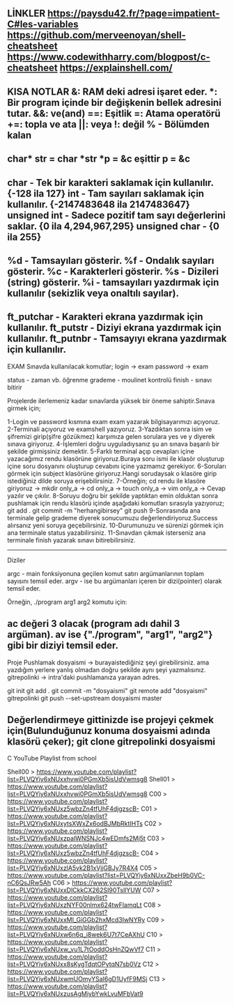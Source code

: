 LİNKLER
https://paysdu42.fr/?page=impatient-C#les-variables
https://github.com/merveenoyan/shell-cheatsheet
https://www.codewithharry.com/blogpost/c-cheatsheet
https://explainshell.com/
------------------------------------------------------------------------------------------------------------------
KISA NOTLAR
&: RAM deki adresi işaret eder.
*: Bir program içinde bir değişkenin bellek adresini tutar.
&&: ve(and)
==: Eşitlik
=: Atama operatörü
+=: topla ve ata
||: veya
!: değil
% - Bölümden kalan
------------------------------------------------------------------------------------------------------------------
char* str = char *str
*p = &c eşittir p = &c
------------------------------------------------------------------------------------------------------------------
char - Tek bir karakteri saklamak için kullanılır. {-128 ila 127}
int - Tam sayıları saklamak için kullanılır. {-2147483648 ila 2147483647}
unsigned int - Sadece pozitif tam sayı değerlerini saklar. {0 ila 4,294,967,295}
unsigned char - {0 ila 255}
-----------------------------------------------------------------------------------------------------------------
%d - Tamsayıları gösterir.
%f - Ondalık sayıları gösterir.
%c - Karakterleri gösterir.
%s - Dizileri (string) gösterir.
%i - tamsayıları yazdırmak için kullanılır (sekizlik veya onaltılı sayılar).
------------------------------------------------------------------------------------------------------------------
ft_putchar - Karakteri ekrana yazdırmak için kullanılır.
ft_putstr - Diziyi ekrana yazdırmak için kullanılır.
ft_putnbr - Tamsayıyı ekrana yazdırmak için kullanılır.
------------------------------------------------------------------------------------------------------------------
EXAM
Sınavda kullanılacak komutlar;
login -> exam
password -> exam

status - zaman vb. öğrenme
grademe - moulinet kontrolü
finish - sınavı bitirir

Projelerde ilerlemeniz kadar sınavlarda yüksek bir öneme sahiptir.Sınava girmek için;

1-Login ve password kısmına exam exam yazarak bilgisayarımızı açıyoruz.
2-Terminali açıyoruz ve examshell yazıyoruz.
3-Yazdıktan sonra isim ve şifremizi girip(şifre gözükmez) karşımıza gelen sorulara yes ve y diyerek sınava giriyoruz.
4-İşlemleri doğru uyguladıysanız şu an sınava başarılı bir şekilde girmişsiniz demektir.
5-Farklı terminal açıp cevapları içine yazacağımız rendu klasörüne giriyoruz.Buraya soru ismi ile klasör oluşturup içine soru dosyanını oluşturup cevabını içine yazmamız gerekiyor.
6-Soruları görmek için subject klasörüne giriyoruz.Hangi sorudaysak o klasöre girip istediğiniz dilde soruya erişebilirsiniz.
7-Örneğin; cd rendu ile klasöre giriyoruz -> mkdir only_a -> cd only_a -> touch only_a -> vim only_a -> Cevap yazılır ve çıkılır.
8-Soruyu doğru bir şekilde yaptıktan emin olduktan sonra pushlamak için rendu klasörü içinde aşağıdaki komutları sırasıyla yazıyoruz;
git add .
git commit -m "herhangibirsey"
git push
9-Sonrasında ana terminale gelip grademe diyerek sonucumuzu değerlendiriyoruz.Success alırsanız yeni soruya geçebilirsiniz.
10-Durumunuzu ve sürenizi görmek için ana terminale status yazabilirsiniz.
11-Sınavdan çıkmak isterseniz ana terminale finish yazarak sınavı bitirebilirsiniz.

------------------------------------------------------------------------------------------------------------------
Diziler

argc - main fonksiyonuna geçilen komut satırı argümanlarının toplam sayısını temsil eder.
argv - ise bu argümanları içeren bir dizi(pointer) olarak temsil eder.

Örneğin, ./program arg1 arg2 komutu için:

ac değeri 3 olacak (program adı dahil 3 argüman).
av ise {"./program", "arg1", "arg2"} gibi bir diziyi temsil eder.
------------------------------------------------------------------------------------------------------------------
Proje Pushlamak
dosyaismi -> burayaistediğiniz şeyi girebilirsiniz. ama yazdığım yerlere yanlış olmadan doğru şekilde aynı şeyi yazmalısınız.
gitrepolinki -> intra'daki pushlamanıza yarayan adres.


git init
git add .
git commit -m "dosyaismi"
git remote add "dosyaismi" gitrepolinki
git push --set-upstream dosyaismi master

Değerlendirmeye gittinizde ise projeyi çekmek için(Bulunduğunuz konuma dosyaismi adında klasörü çeker);
git clone gitrepolinki dosyaismi 
------------------------------------------------------------------------------------------------------------------
C YouTube Playlist from school

Shell00 > https://www.youtube.com/playlist?list=PLVQYiy6xNUxxhvwi0PGmXb5isUdVwmsg8
Shell01 > https://www.youtube.com/playlist?list=PLVQYiy6xNUxxhvwi0PGmXb5isUdVwmsg8
C00 > https://www.youtube.com/playlist?list=PLVQYiy6xNUxz5wbzZn4tfUhF4djgzscB-
C01 > https://www.youtube.com/playlist?list=PLVQYiy6xNUxytsXWxZx6odBJMbRktIHTs
C02 > https://www.youtube.com/playlist?list=PLVQYiy6xNUxzpalWNSNJc4wEDmfs2Mj5t
C03 > https://www.youtube.com/playlist?list=PLVQYiy6xNUxz5wbzZn4tfUhF4djgzscB-
C04 > https://www.youtube.com/playlist?list=PLVQYiy6xNUxzlA5vk2B1xVjjGBJy7R4X4
C05 > https://www.youtube.com/playlist?list=PLVQYiy6xNUxxZbeH9b0VC-nC6QsJRw5Ah
C06 > https://www.youtube.com/playlist?list=PLVQYiy6xNUxxDlCkkCX262SI90TsllYUW
C07 > https://www.youtube.com/playlist?list=PLVQYiy6xNUxzNYF00nlmx624twFlamqLt
C08 > https://www.youtube.com/playlist?list=PLVQYiy6xNUxxMI_GiGGb2hxMcd3IwNYRy
C09 > https://www.youtube.com/playlist?list=PLVQYiy6xNUxw6n6q_i8wek6U7t7CeAXhU
C10 > https://www.youtube.com/playlist?list=PLVQYiy6xNUxw_vu1L7tOoddOsHnZQwVf7
C11 > https://www.youtube.com/playlist?list=PLVQYiy6xNUxx8sKygTdqtOPytqN7sb0Vz
C12 > https://www.youtube.com/playlist?list=PLVQYiy6xNUxwmUOmyYSaI6gD1UyfF9MSj
C13 > https://www.youtube.com/playlist?list=PLVQYiy6xNUxzusAgMiybYwkLvuMFbVat9
